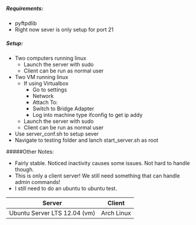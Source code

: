 ##### Requirements:
* pyftpdlib
* Right now sever is only setup for port 21
 
##### Setup:
* Two computers running linux
    * Launch the server with sudo 
    * Client can be run as normal user
* Two VM running linux  
    * If using Virtualbox
        * Go to settings
        * Network
        * Attach To: 
        * Switch to Bridge Adapter
        * Log into machine type ifconfig to get ip addy
    * Launch the server with sudo 
    * Client can be run as normal user
 * Use server_conf.sh to setup sever
 * Navigate to testing folder and lanch start_server.sh as root
 
#####Other Notes:
* Fairly stable. Noticed inactivity causes some issues.  Not hard to handle though. 
* This is only a client server! We still need something that can handle admin commands! 
* I still need to do an ubuntu to ubuntu test. 

| Server                        | Client                         |
| :---------------------------: | :----------------------------: |
| Ubuntu Server LTS 12.04  (vm)  | Arch Linux                     |



